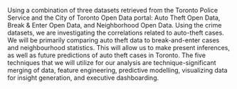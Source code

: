 Using a combination of three datasets retrieved from the Toronto Police Service and the City of Toronto Open Data portal: Auto Theft Open Data, Break & Enter Open Data, and Neighborhood Open Data. Using the crime datasets, we are investigating the correlations related to auto-theft cases. We will be primarily comparing auto theft data to break-and-enter cases and neighbourhood statistics. This will allow us to make present inferences, as well as future predictions of auto theft cases in Toronto. The five techniques that we will utilize for our analysis are technique-significant merging of data, feature engineering, predictive modelling, visualizing data for insight generation, and executive dashboarding. 
